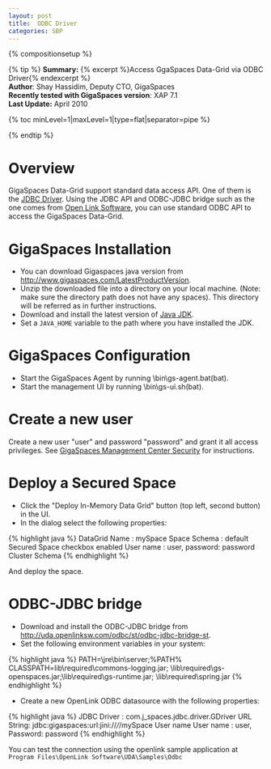 ```yaml
---
layout: post
title:  ODBC Driver
categories: SBP
---
```


{% compositionsetup %}

{% tip %}
**Summary:** {% excerpt %}Access GgaSpaces Data-Grid via ODBC Driver{% endexcerpt %}<br/>
**Author**: Shay Hassidim, Deputy CTO, GigaSpaces<br/>
**Recently tested with GigaSpaces version**: XAP 7.1<br/>
**Last Update:** April 2010<br/>

{% toc minLevel=1|maxLevel=1|type=flat|separator=pipe %}

{% endtip %}

# Overview
GigaSpaces Data-Grid support standard data access API. One of them is the [JDBC Driver]({%latestjavaurl%}/jdbc-driver.html). Using the JDBC API and ODBC-JDBC bridge such as the one comes from [Open Link Software](http://uda.openlinksw.com), you can use standard ODBC API to access the GigaSpaces Data-Grid.

# GigaSpaces Installation

- You can download Gigaspaces java version from http://www.gigaspaces.com/LatestProductVersion.
- Unzip the downloaded file into a directory on your local machine. (Note: make sure the directory path does not have any spaces). This directory will be referred as <GigaSpaces root> in further instructions.
- Download and install the latest version of [Java JDK](http://java.sun.com/javase/downloads/widget/jdk6.jsp).
- Set a `JAVA_HOME` variable to the path where you have installed the JDK.

# GigaSpaces Configuration

- Start the GigaSpaces Agent by running <GigaSpaces root>\bin\gs-agent.bat(bat).
- Start the management UI by running <GigaSpaces root>\bin\gs-ui.sh(bat).

# Create a new user
Create a new user "user" and password "password" and grant it all access privileges.
See [GigaSpaces Management Center Security]({%latestjavaurl%}/gigaSpaces-management-center-(ui)-security.html) for instructions.

# Deploy a Secured Space

- Click  the  "Deploy In-Memory Data Grid" button (top left, second button) in the UI.
- In the dialog  select the following properties:

{% highlight java %}
DataGrid Name : mySpace
Space Schema : default
Secured Space checkbox enabled
User name : user, password: password
Cluster Schema <None>
{% endhighlight %}

And deploy the space.

# ODBC-JDBC bridge

- Download and install the ODBC-JDBC bridge from http://uda.openlinksw.com/odbc/st/odbc-jdbc-bridge-st.
- Set the following environment variables in your system:

{% highlight java %}
PATH=<Your Java Install directory>\jre\bin\server;%PATH%
CLASSPATH=<GigaSpaces root>lib\required\commons-logging.jar;
<GigaSpaces root>\lib\required\gs-openspaces.jar;<GigaSpaces root>\lib\required\gs-runtime.jar;
<GigaSpaces root>\lib\required\spring.jar
{% endhighlight %}

- Create a new OpenLink ODBC datasource with the following properties:

{% highlight java %}
JDBC Driver : com.j_spaces.jdbc.driver.GDriver
URL String: jdbc:gigaspaces:url:jini://*/*/mySpace
User name  User name : user, Password: password
{% endhighlight %}

You can test the connection using the openlink sample application at `Program Files\OpenLink Software\UDA\Samples\Odbc`
